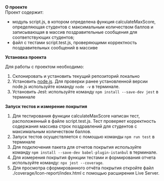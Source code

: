 **О проекте**  
Проект содержит:

- модуль script.js, в котором определена функция calculateMaxScore, определяющая студентов с максимальным количеством баллов и записывающая в массив поздравительные сообщения для соответствующих студентов;
- файл с тестами script.test.js, проверяющими корректность поздравительных сообщений в массиве

**Установка проекта**

Для работы с проектом необходимо:

1. Склонировать и установить текущий репозиторий локально
2. Установить [node.js](https://nodejs.org/en/). Для проверки ранее установленной версии node.js используйте команду `node -v` в терминале.
3. Установить Jest: используйте команду `npm install --save-dev jest` в терминале

**Запуск тестов и измерение покрытия**

1. Для тестирования функции calculateMaxScore написан тест, расположенный в файле script.test.js. Тест проверяет корректность содержания массива строк поздравлений для студентов с максимальным количеством баллов.
2. Запуск тестов осуществляется с помощью команды `npm run test` в терминале
3. Для подключения пакета для отчетов покрытия используйте команду `npm install --save-dev babel-plugin-istanbul` в терминале.
4. Для измерения покрытия функции тестами и формирования отчета используйте команду: `npx jest --coverage`.
5. Для просмотра сформированного отчёта покрытия откройте файл ./coverage/Icon-report/index.html с помощью расширения Live Server.

